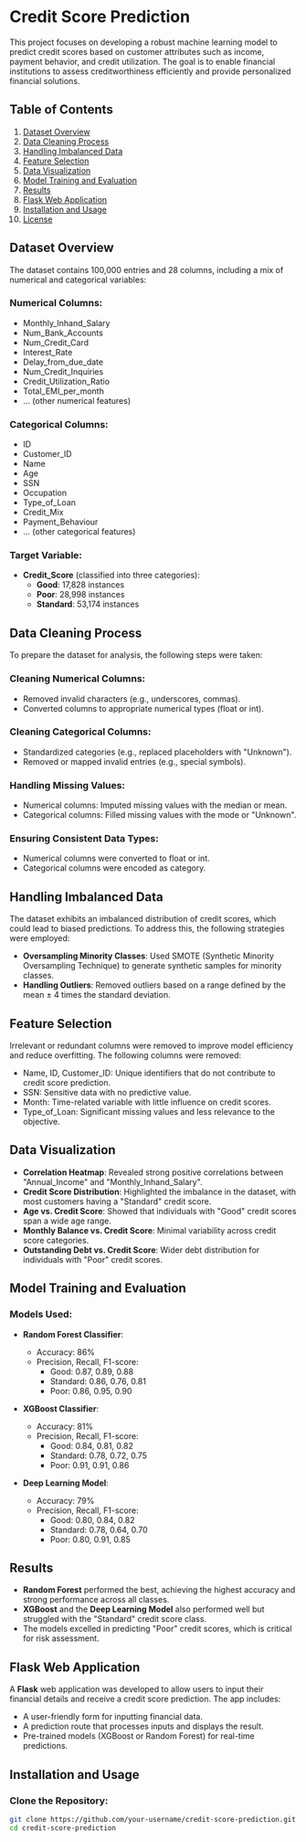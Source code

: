 # Credit Score Prediction

This project focuses on developing a robust machine learning model to predict credit scores based on customer attributes such as income, payment behavior, and credit utilization. The goal is to enable financial institutions to assess creditworthiness efficiently and provide personalized financial solutions.

## Table of Contents
1. [Dataset Overview](#dataset-overview)
2. [Data Cleaning Process](#data-cleaning-process)
3. [Handling Imbalanced Data](#handling-imbalanced-data)
4. [Feature Selection](#feature-selection)
5. [Data Visualization](#data-visualization)
6. [Model Training and Evaluation](#model-training-and-evaluation)
7. [Results](#results)
8. [Flask Web Application](#flask-web-application)
9. [Installation and Usage](#installation-and-usage)
10. [License](#license)

## Dataset Overview

The dataset contains 100,000 entries and 28 columns, including a mix of numerical and categorical variables:

### Numerical Columns:
- Monthly_Inhand_Salary
- Num_Bank_Accounts
- Num_Credit_Card
- Interest_Rate
- Delay_from_due_date
- Num_Credit_Inquiries
- Credit_Utilization_Ratio
- Total_EMI_per_month
- ... (other numerical features)

### Categorical Columns:
- ID
- Customer_ID
- Name
- Age
- SSN
- Occupation
- Type_of_Loan
- Credit_Mix
- Payment_Behaviour
- ... (other categorical features)

### Target Variable:
- **Credit_Score** (classified into three categories):
  - **Good**: 17,828 instances
  - **Poor**: 28,998 instances
  - **Standard**: 53,174 instances

## Data Cleaning Process

To prepare the dataset for analysis, the following steps were taken:

### Cleaning Numerical Columns:
- Removed invalid characters (e.g., underscores, commas).
- Converted columns to appropriate numerical types (float or int).

### Cleaning Categorical Columns:
- Standardized categories (e.g., replaced placeholders with "Unknown").
- Removed or mapped invalid entries (e.g., special symbols).

### Handling Missing Values:
- Numerical columns: Imputed missing values with the median or mean.
- Categorical columns: Filled missing values with the mode or "Unknown".

### Ensuring Consistent Data Types:
- Numerical columns were converted to float or int.
- Categorical columns were encoded as category.

## Handling Imbalanced Data

The dataset exhibits an imbalanced distribution of credit scores, which could lead to biased predictions. To address this, the following strategies were employed:

- **Oversampling Minority Classes**: Used SMOTE (Synthetic Minority Oversampling Technique) to generate synthetic samples for minority classes.
- **Handling Outliers**: Removed outliers based on a range defined by the mean ± 4 times the standard deviation.

## Feature Selection

Irrelevant or redundant columns were removed to improve model efficiency and reduce overfitting. The following columns were removed:

- Name, ID, Customer_ID: Unique identifiers that do not contribute to credit score prediction.
- SSN: Sensitive data with no predictive value.
- Month: Time-related variable with little influence on credit scores.
- Type_of_Loan: Significant missing values and less relevance to the objective.

## Data Visualization

- **Correlation Heatmap**: Revealed strong positive correlations between "Annual_Income" and "Monthly_Inhand_Salary".
- **Credit Score Distribution**: Highlighted the imbalance in the dataset, with most customers having a "Standard" credit score.
- **Age vs. Credit Score**: Showed that individuals with "Good" credit scores span a wide age range.
- **Monthly Balance vs. Credit Score**: Minimal variability across credit score categories.
- **Outstanding Debt vs. Credit Score**: Wider debt distribution for individuals with "Poor" credit scores.

## Model Training and Evaluation

### Models Used:
- **Random Forest Classifier**:
  - Accuracy: 86%
  - Precision, Recall, F1-score:
    - Good: 0.87, 0.89, 0.88
    - Standard: 0.86, 0.76, 0.81
    - Poor: 0.86, 0.95, 0.90

- **XGBoost Classifier**:
  - Accuracy: 81%
  - Precision, Recall, F1-score:
    - Good: 0.84, 0.81, 0.82
    - Standard: 0.78, 0.72, 0.75
    - Poor: 0.91, 0.91, 0.86

- **Deep Learning Model**:
  - Accuracy: 79%
  - Precision, Recall, F1-score:
    - Good: 0.80, 0.84, 0.82
    - Standard: 0.78, 0.64, 0.70
    - Poor: 0.80, 0.91, 0.85

## Results

- **Random Forest** performed the best, achieving the highest accuracy and strong performance across all classes.
- **XGBoost** and the **Deep Learning Model** also performed well but struggled with the "Standard" credit score class.
- The models excelled in predicting "Poor" credit scores, which is critical for risk assessment.

## Flask Web Application

A **Flask** web application was developed to allow users to input their financial details and receive a credit score prediction. The app includes:

- A user-friendly form for inputting financial data.
- A prediction route that processes inputs and displays the result.
- Pre-trained models (XGBoost or Random Forest) for real-time predictions.

## Installation and Usage

### Clone the Repository:
```bash
git clone https://github.com/your-username/credit-score-prediction.git
cd credit-score-prediction

